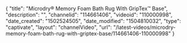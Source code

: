 {
    "title": "Microdry&reg; Memory Foam Bath Rug With GripTex&trade; Base",
    "description": "",
    "channelid": "114661406",
    "videoid": "110000998",
    "date_created": "1502524505",
    "date_modified": "1504810032",
    "type": "captivate",
    "layout": "channelVideo",
    "url": "\/latest-videos\/microdry-memory-foam-bath-rug-with-griptex-base\/114661406-110000998"
}